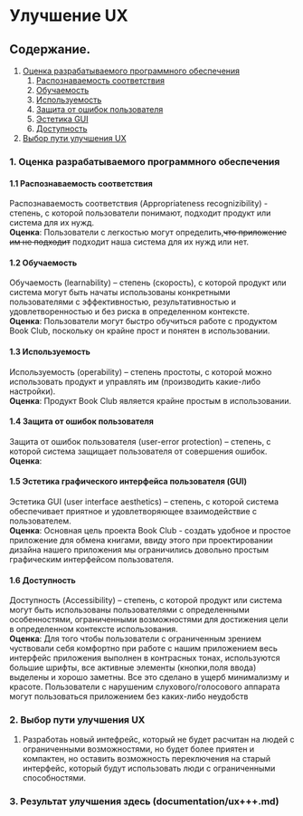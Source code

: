 # Улучшение UX

## Содержание.

1. [Оценка разрабатываемого программного обеспечения](#1)
   1. [Распознаваемость соответствия](#1.1)
   2. [Обучаемость](#1.2)
   3. [Используемость](#1.3)
   4. [Защита от ошибок пользователя](#1.4)
   5. [Эстетика GUI](#1.5)
   6. [Доступность](1.6)
2. [Выбор пути улучшения UX](#2)

<a name = "1">
</a>

### 1. Оценка разрабатываемого программного обеспечения

<a name = "1.1">
</a>

#### 1.1 Распознаваемость соответствия
Распознаваемость соответствия (Appropriateness recognizibility) - степень, с которой пользователи понимают, подходит продукт или система для их нужд.<br>
__Оценка__: Пользователи  с легкостью могут определить,~~что приложение им не подходит~~ подходит наша система для их нужд или нет. 

<a name = "1.2">
</a>

#### 1.2 Обучаемость
Обучаемость (learnability) – степень (скорость), с которой продукт или система могут быть начаты использованы конкретными пользователями с эффективностью, результативностью и удовлетворенностью и без риска в определенном контексте.<br>
__Оценка__: Пользователи могут быстро обучиться работе с продуктом Book Club,  поскольку он крайне прост и понятен в использовании.

<a name = "1.3">
</a>

#### 1.3 Используемость
Используемость (operability) – степень простоты, с которой можно использовать продукт и управлять им (производить какие-либо настройки).<br>
__Оценка__: Продукт  Book Club является крайне простым в использовании.

<a name = "1.4">
</a>

#### 1.4 Защита от ошибок пользователя
Защита от ошибок пользователя (user-error protection) – степень, с которой система защищает пользователя от совершения ошибок.
__Оценка__: 

<a name = "1.5">
</a>

#### 1.5 Эстетика графического интерфейса пользователя (GUI)
Эстетика GUI (user interface aesthetics) – степень, с которой система обеспечивает приятное и удовлетворяющее взаимодействие с пользователем.<br>
__Оценка__: Основная цель проекта  Book Club - создать удобное и простое приложение для обмена книгами, ввиду этого при проектировании дизайна нашего приложения мы ограничились довольно простым графическим интерфейсом пользователя.

<a name = "1.6">
</a>

#### 1.6 Доступность
Доступность (Accessibility) – степень, с которой продукт или система могут быть использованы пользователями с определенными особенностями, ограниченными возможностями для достижения цели в определенном контексте использования.<br>
__Оценка__: Для того чтобы пользователи с ограниченным зрением чуствовали себя комфортно при работе с нашим приложением весь интерфейс
приложения выполнен в контрасных тонах, используются большие шрифты, все активные элементы (кнопки,поля ввода) выделены и хорошо заметны. Все это сделано в ущерб минимализму и красоте.
Пользователи с нарушеним слухового/голосового аппарата могут пользоваться приложением без каких-либо неудобств

<a name = "2">
</a>

### 2. Выбор пути улучшения UX

1. Разработаь новый интефрейс, который не будет расчитан на людей с ограниченными возможностями, но будет более приятен и компактен, но
оставить возможность переключения на старый интерфейс, который будут использовать люди с ограниченными способностями. 

### 3. Результат улучшения здесь (documentation/ux+++.md)


